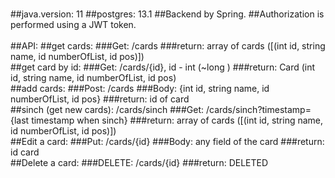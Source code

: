 #
##java.version: 11
##postgres: 13.1
##Backend by Spring.
##Authorization is performed using a JWT token.
</br>
</br>
##API:
##get cards:
###Get: /cards
###return: array of cards ([(int id, string name, id numberOfList, id pos)])
</br>
##get card by id:
###Get: /cards/{id}, id - int (~long )
###return: Card (int id, string name, id numberOfList, id pos)
</br>
##add cards:
###Post: /cards
###Body:  {int id, string name, id numberOfList, id pos}
###return: id of card
</br>
##sinch (get new cards): /cards/sinch
###Get: /cards/sinch?timestamp={last timestamp when sinch}
###return: array of cards ([(int id, string name, id numberOfList, id pos)])
</br>
##Edit a card:
###Put: /cards/{id} 
###Body: any field of the card
###return: id card
</br>
##Delete a card:
###DELETE: /cards/{id} 
###return: DELETED